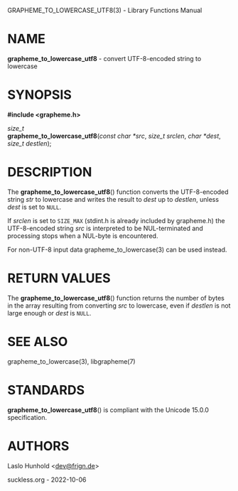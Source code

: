 GRAPHEME\_TO\_LOWERCASE\_UTF8(3) - Library Functions Manual

# NAME

**grapheme\_to\_lowercase\_utf8** - convert UTF-8-encoded string to lowercase

# SYNOPSIS

**#include &lt;grapheme.h>**

*size\_t*  
**grapheme\_to\_lowercase\_utf8**(*const char \*src*, *size\_t srclen*, *char \*dest*, *size\_t destlen*);

# DESCRIPTION

The
**grapheme\_to\_lowercase\_utf8**()
function converts the UTF-8-encoded string
*str*
to lowercase and writes the result to
*dest*
up to
*destlen*,
unless
*dest*
is set to
`NULL`.

If
*srclen*
is set to
`SIZE_MAX`
(stdint.h is already included by grapheme.h) the UTF-8-encoded string
*src*
is interpreted to be NUL-terminated and processing stops when a
NUL-byte is encountered.

For non-UTF-8 input data
grapheme\_to\_lowercase(3)
can be used instead.

# RETURN VALUES

The
**grapheme\_to\_lowercase\_utf8**()
function returns the number of bytes in the array resulting
from converting
*src*
to lowercase, even if
*destlen*
is not large enough or
*dest*
is
`NULL`.

# SEE ALSO

grapheme\_to\_lowercase(3),
libgrapheme(7)

# STANDARDS

**grapheme\_to\_lowercase\_utf8**()
is compliant with the Unicode 15.0.0 specification.

# AUTHORS

Laslo Hunhold &lt;[dev@frign.de](mailto:dev@frign.de)&gt;

suckless.org - 2022-10-06
